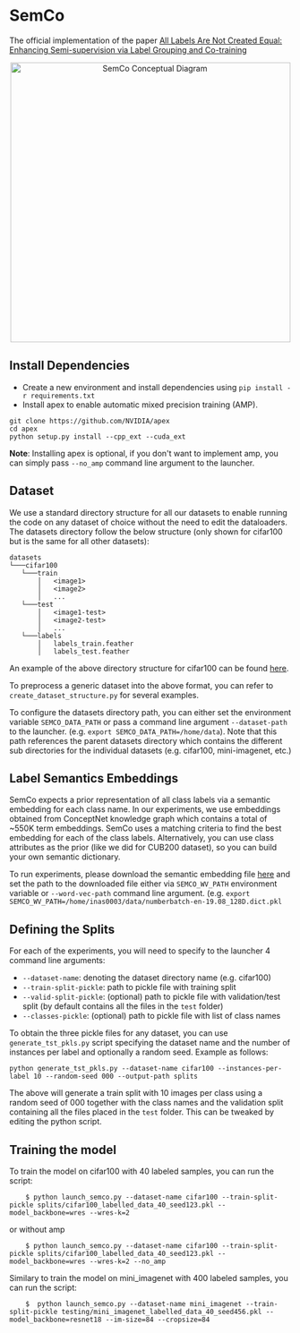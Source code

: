 # SemCo
The official implementation of the paper [All Labels Are Not Created Equal: Enhancing Semi-supervision via Label Grouping and Co-training](https://arxiv.org/abs/2104.05248)

<p align="center">
  <img class="center" src="https://github.com/islam-nassar/semco/blob/main/conceptual.png/" alt="SemCo Conceptual Diagram" width="500">
</p>


## Install Dependencies

- Create a new environment and install dependencies using ```pip install -r requirements.txt```
- Install apex to enable automatic mixed precision training (AMP).
```
git clone https://github.com/NVIDIA/apex
cd apex
python setup.py install --cpp_ext --cuda_ext

```
**Note**: Installing apex is optional, if you don't want to implement amp, you can simply pass `--no_amp` command line argument to the launcher. 


## Dataset
We use a standard directory structure for all our datasets to enable running the code on any dataset of choice without the need to edit the dataloaders. The datasets directory follow the below structure (only shown for cifar100 but is the same for all other datasets):
```
datasets
└───cifar100
   └───train
       │   <image1>
       │   <image2>
       │   ...
   └───test
       │   <image1-test>
       │   <image2-test>
       │   ...
   └───labels
       │   labels_train.feather
       │   labels_test.feather
```
An example of the above directory structure for cifar100 can be found [here](https://drive.google.com/file/d/18mEoD-cAnGar5gMrCiJgh-oWMjC8D4Bk/view?usp=sharing). 

To preprocess a generic dataset into the above format, you can refer to `create_dataset_structure.py` for several examples. 

To configure the datasets directory path, you can either set the environment variable `SEMCO_DATA_PATH` or pass a command line argument `--dataset-path` to the launcher. (e.g. `export SEMCO_DATA_PATH=/home/data`). Note that this path references the parent datasets directory which contains the different sub directories for the individual datasets (e.g. cifar100, mini-imagenet, etc.)

## Label Semantics Embeddings
SemCo expects a prior representation of all class labels via a semantic embedding for each class name. In our experiments, we use embeddings obtained from ConceptNet knowledge graph which contains a total of ~550K term embeddings. SemCo uses a matching criteria to find the best embedding for each of the class labels. Alternatively, you can use class attributes as the prior (like we did for CUB200 dataset), so you can build your own semantic dictionary.

To run experiments, please download the semantic embedding file [here](https://drive.google.com/file/d/1l_cIt0CFlhmd41v0DzRzVbAgC4HK88zy/view?usp=sharing) and set the path to the downloaded file either via `SEMCO_WV_PATH` environment variable or `--word-vec-path` command line argument. (e.g. `export SEMCO_WV_PATH=/home/inas0003/data/numberbatch-en-19.08_128D.dict.pkl`

## Defining the Splits
For each of the experiments, you will need to specify to the launcher 4 command line arguments:
- `--dataset-name`: denoting the dataset directory name (e.g. cifar100)
- `--train-split-pickle`: path to pickle file with training split
- `--valid-split-pickle`: (optional) path to pickle file with validation/test split (by default contains all the files in the `test` folder) 
- `--classes-pickle`: (optional) path to pickle file with list of class names

To obtain the three pickle files for any dataset, you can use `generate_tst_pkls.py` script specifying the dataset name and the number of instances per label and optionally a random seed. Example as follows:

`python generate_tst_pkls.py --dataset-name cifar100 --instances-per-label 10 --random-seed 000 --output-path splits`

The above will generate a train split with 10 images per class using a random seed of 000 together with the class names and the validation split containing all the files placed in the `test` folder. This can be tweaked by editing the python script. 

## Training the model

To train the model on cifar100 with 40 labeled samples, you can run the script: 
```
    $ python launch_semco.py --dataset-name cifar100 --train-split-pickle splits/cifar100_labelled_data_40_seed123.pkl --model_backbone=wres --wres-k=2
```
or without amp
```
    $ python launch_semco.py --dataset-name cifar100 --train-split-pickle splits/cifar100_labelled_data_40_seed123.pkl --model_backbone=wres --wres-k=2 --no_amp
```
Similary to train the model on mini_imagenet with 400 labeled samples, you can run the script: 
```
    $  python launch_semco.py --dataset-name mini_imagenet --train-split-pickle testing/mini_imagenet_labelled_data_40_seed456.pkl --model_backbone=resnet18 --im-size=84 --cropsize=84 
```
